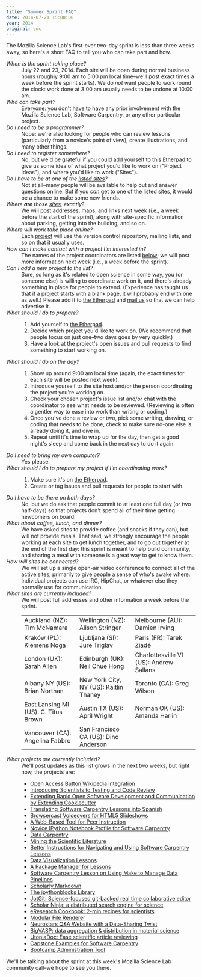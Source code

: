 ```yaml
---
title: "Summer Sprint FAQ"
date: 2014-07-21 15:00:00
year: 2014
original: swc
---
```

<p>
  The Mozilla Science Lab's first-ever
  two-day
  sprint
  is less than three weeks away,
  so here's a short FAQ to tell you who can take part and how.
</p>
<dl>
  <dt><em>When is the sprint taking place?</em></dt>
  <dd>
    July 22 and 23, 2014.
    Each site will be open during normal business hours
    (roughly 9:00 am to 5:00 pm local time–we'll post exact times a week before the sprint starts).
    We do <em>not</em> want people to work round the clock:
    work done at 3:00 am usually needs to be undone at 10:00 am.
  </dd>

  <dt><em>Who can take part?</em></dt>
  <dd>
    Everyone:
    you don't have to have any prior involvement with the Mozilla Science Lab, Software Carpentry, or any other particular project.
  </dd>

  <dt><em>Do I need to be a programmer?</em></dt>
  <dd>
    Nope:
    we're also looking for people who can review lessons (particularly from a novice's point of view),
    create illustrations,
    and many other things.
  </dd>

  <dt><em>Do I need to register somewhere?</em></dt>
  <dd>
    No,
    but we'd be grateful if you could add yourself to <a href="https://etherpad.mozilla.org/sciencelab-2014summersprint-sites">this Etherpad</a>
    to give us some idea of what project you'd like to work on ("Project Ideas"),
    and where you'd like to work ("Sites").
  </dd>

  <dt><em>Do I have to be at one of the <a href="#sites">listed sites</a>?</em></dt>
  <dd>
    Not at all–many people will be available to help out and answer questions online.
    But if you <em>can</em> get to one of the listed sites,
    it would be a chance to make some new friends.
  </dd>

  <dt><em>Where <strong>are</strong> those <a href="#sites">sites</a>, exactly?</em></dt>
  <dd>
    We will post addresses, maps, and links next week
    (i.e., a week before the start of the sprint),
    along with site-specific information about parking,
    getting into the building,
    and so on.
  </dd>

  <dt><em>Where will work take place online?</em></dt>
  <dd>
    Each <a href="#projects">project</a> will use the version control repository,
    mailing lists,
    and so on that it usually uses.
  </dd>

  <dt><em>How can I make contact with a project I'm interested in?</em></dt>
  <dd>
    The names of the project coordinators are listed <a href="#projects">below</a>;
    we will post more information next week
    (i.e., a week before the sprint).
  </dd>

  <dt><em>Can I add a new project to the list?</em></dt>
  <dd>
    Sure,
    so long as it's related to open science in some way,
    you (or someone else) is willing to coordinate work on it,
    and there's already something in place for people to extend.
    (Experience has taught us that if a project starts with a blank page, it will probably end with one as well.)
    Please add it to <a href="https://etherpad.mozilla.org/sciencelab-2014summersprint-sites">the Etherpad</a>
    and <a href="mailto:{{site.author.email}}">mail us</a> so that we can help advertise it.
  </dd>

  <dt><em>What should I do to prepare?</em></dt>
  <dd>
    <ol>
      <li>Add yourself to <a href="https://etherpad.mozilla.org/sciencelab-2014summersprint-sites">the Etherpad</a>.</li>
      <li>Decide which project you'd like to work on.  (We recommend that people focus on just one–two days goes by very quickly.)</li>
      <li>Have a look at the project's open issues and pull requests to find something to start working on.</li>
    </ol>
  </dd>

  <dt><em>What should I do on the day?</em></dt>
  <dd>
    <ol>
      <li>Show up around 9:00 am local time (again, the exact times for each site will be posted next week).</li>
      <li>Introduce yourself to the site host and/or the person coordinating the project you're working on.</li>
      <li>
	Check your chosen project's issue list and/or chat with the coordinator to see what needs to be reviewed.
	(Reviewing is often a gentler way to ease into work than writing or coding.)
      </li>
      <li>
	Once you've done a review or two,
	pick some writing, drawing, or coding that needs to be done,
	check to make sure no-one else is already doing it,
	and dive in.
      </li>
      <li>
	Repeat until it's time to wrap up for the day,
	then get a good night's sleep
	and come back in the next day to do it again.
      </li>
    </ol>
  </dd>

  <dt><em>Do I need to bring my own computer?</em></dt>
  <dd>
    Yes please.
  </dd>

  <dt><em>What should I do to prepare my project if I'm coordinating work?</em></dt>
  <dd>
    <ol>
      <li>Make sure it's on <a href="https://etherpad.mozilla.org/sciencelab-2014summersprint-sites">the Etherpad</a>.</li>
      <li>Create or tag issues and pull requests for people to start with.</li>
    </ol>
  </dd>

  <dt><em>Do I have to be there on both days?</em></dt>
  <dd>
    No,
    but we do ask that people commit to at least one full day
    (or two half-days)
    so that projects don't spend all of their time getting newcomers on board.
  </dd>

  <dt><em>What about coffee, lunch, and dinner?</em></dt>
  <dd>
    We have asked sites to provide coffee (and snacks if they can),
    but will not provide meals.
    That said,
    we strongly encourage the people working at each site to get lunch together,
    and to go out together at the end of the first day:
    this sprint is meant to help build community,
    and sharing a meal with someone is a great way to get to know them.
  </dd>

  <dt><em>How will sites be connected?</em></dt>
  <dd>
    We will set up a single open-air video conference to connect all of the active sites,
    primarily to give people a sense of who's awake where.
    Individual projects can use IRC,
    HipChat,
    or whatever else they normally use for communication.
  </dd>

  <dt id="sites"><em>What sites are currently included?</em></dt>
  <dd>
    We will post full addresses and other information a week before the sprint.
    <table class="table table-striped">
      <tr>
	<td>Auckland (NZ): Tim McNamara</td>
	<td>Wellington (NZ): Alison Stringer</td>
	<td>Melbourne (AU): Damien Irving</td>
      </tr>
      <tr>
	<td>Krak&oacute;w (PL): Klemens Noga</td>
	<td>Ljubljana (SI): Jure Triglav</td>
	<td>Paris (FR): Tarek Ziadé</td>
      </tr>
      <tr>
	<td>London (UK): Sarah Allen</td>
	<td>Edinburgh (UK): Neil Chue Hong</td>
	<td>Charlottesville VI (US): Andrew Sallans</td>
      </tr>
      <tr>
	<td>Albany NY (US): Brian Northan</td>
	<td>New York City, NY (US): Kaitlin Thaney</td>
	<td>Toronto (CA): Greg Wilson</td>
      </tr>
      <tr>
	<td>East Lansing MI (US): C. Titus Brown</td>
	<td>Austin TX (US): April Wright</td>
	<td>Norman OK (US): Amanda Harlin</td>
      </tr>
      <tr>
	<td>Vancouver (CA): Angelina Fabbro</td>
	<td>San Francisco CA (US): Dino Anderson</td>
	<td></td>
      </tr>
    </table>
  </dd>
  
  <dt id="projects"><em>What projects are currently included?</em></dt>
  <dd>
    We'll post updates as this list grows in the next two weeks,
    but right now,
    the projects are:
    <ul>
      <li><a href="https://etherpad.mozilla.org/sciencelab-2014summersprint-oab">Open Access Button Wikipedia integration</a></li>
      <li><a href="https://etherpad.mozilla.org/sciencelab-2014summersprint-testing-and-code-review">Introducing Scientists to Testing and Code Review</a></li>
      <li><a href="https://etherpad.mozilla.org/sciencelab-2014summersprint-extending-cookiecutter">Extending Rapid Open Software Development and Communication by Extending Cookiecutter</a></li>
      <li><a href="https://etherpad.mozilla.org/sciencelab-2014summersprint-translating-to-spanish">Translating Software Carpentry Lessons into Spanish</a></li>
      <li><a href="https://etherpad.mozilla.org/sciencelab-2014summersprint-browsercast">Browsercast Voiceovers for HTML5 Slideshows</a></li>
      <li><a href="https://etherpad.mozilla.org/sciencelab-2014summersprint-peer-instruction">A Web-Based Tool for Peer Instruction</a></li>
      <li><a href="https://etherpad.mozilla.org/sciencelab-2014summersprint-ipython-novice-profile">Novice IPython Notebook Profile for Software Carpentry</a></li>
      <li><a href="https://etherpad.mozilla.org/sciencelab-2014summersprint-data-carpentry">Data Carpentry</a></li>
      <li><a href="https://etherpad.mozilla.org/sciencelab-2014summersprint-mining-literature">Mining the Scientific Literature</a></li>
      <li><a href="https://etherpad.mozilla.org/sciencelab-2014summersprint-improve-swc-instructions">Better Instructions for Navigating and Using Software Carpentry Lessons</a></li>
      <li><a href="https://etherpad.mozilla.org/sciencelab-2014summersprint-dataviz-lessons">Data Visualization Lessons</a></li>
      <li><a href="https://etherpad.mozilla.org/sciencelab-2014summersprint-lessons-package-manager">A Package Manager for Lessons</a></li>
      <li><a href="https://etherpad.mozilla.org/sciencelab-2014summersprint-make-lesson">Software Carpentry Lesson on Using Make to Manage Data Pipelines</a></li>
      <li><a href="https://etherpad.mozilla.org/sciencelab-2014summersprint-scholarly-markdown">Scholarly Markdown</a></li>
      <li><a href="https://etherpad.mozilla.org/sciencelab-2014summersprint-ipythonblocks">The ipythonblocks Library</a></li>
      <li><a href="https://etherpad.mozilla.org/sciencelab-2014summersprint-jotgit">JotGit: Science-focused git-backed real time collaborative editor</a></li>
      <li><a href="https://etherpad.mozilla.org/sciencelab-2014summersprint-scholar-ninja">Scholar Ninja: a distributed search engine for science</a></li>
      <li><a href="https://etherpad.mozilla.org/sciencelab-2014summersprint-eresearch-cookbook">eResearch Cookbook: 2-min recipes for scientists</a></li>
      <li><a href="https://etherpad.mozilla.org/sciencelab-2014summersprint-modular-file-renderer">Modular File Renderer</a></li>
      <li><a href="https://etherpad.mozilla.org/sciencelab-2014summersprint-modular-neurostars">Neurostars Q&amp;A Website with a Data-Sharing Twist</a></li>
      <li><a href="https://etherpad.mozilla.org/sciencelab-2014summersprint-bigvasp">BigVASP: data aggregation & distribution in material science</a></li>
      <li><a href="https://etherpad.mozilla.org/sciencelab-2014summersprint-utopiadoc">UtopiaDoc: Ease scientific article reviewing</a></li>
      <li><a href="https://etherpad.mozilla.org/sciencelab-2014summersprint-capstone-examples">Capstone Examples for Software Carpentry</a></li>
      <li><a href="https://etherpad.mozilla.org/sciencelab-2014summersprint-admin-tool">Bootcamp Administration Tool</a></li>
    </ul>
  </dd>
</dl>

<p>
  We'll be talking about the sprint at this week's Mozilla Science Lab community call–we hope to see you there.
</p>
